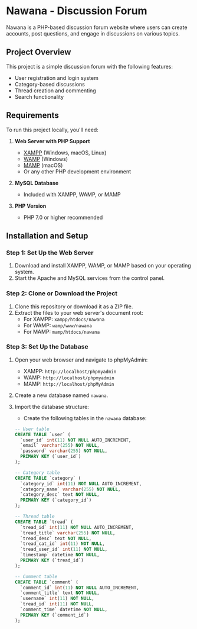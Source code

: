 # Nawana - Discussion Forum

Nawana is a PHP-based discussion forum website where users can create accounts, post questions, and engage in discussions on various topics.

## Project Overview

This project is a simple discussion forum with the following features:
- User registration and login system
- Category-based discussions
- Thread creation and commenting
- Search functionality

## Requirements

To run this project locally, you'll need:

1. **Web Server with PHP Support**
   - [XAMPP](https://www.apachefriends.org/index.html) (Windows, macOS, Linux)
   - [WAMP](https://www.wampserver.com/en/) (Windows)
   - [MAMP](https://www.mamp.info/) (macOS)
   - Or any other PHP development environment

2. **MySQL Database**
   - Included with XAMPP, WAMP, or MAMP

3. **PHP Version**
   - PHP 7.0 or higher recommended

## Installation and Setup

### Step 1: Set Up the Web Server

1. Download and install XAMPP, WAMP, or MAMP based on your operating system.
2. Start the Apache and MySQL services from the control panel.

### Step 2: Clone or Download the Project

1. Clone this repository or download it as a ZIP file.
2. Extract the files to your web server's document root:
   - For XAMPP: `xampp/htdocs/nawana`
   - For WAMP: `wamp/www/nawana`
   - For MAMP: `mamp/htdocs/nawana`

### Step 3: Set Up the Database

1. Open your web browser and navigate to phpMyAdmin:
   - XAMPP: `http://localhost/phpmyadmin`
   - WAMP: `http://localhost/phpmyadmin`
   - MAMP: `http://localhost/phpMyAdmin`

2. Create a new database named `nawana`.

3. Import the database structure:
   - Create the following tables in the `nawana` database:

   ```sql
   -- User table
   CREATE TABLE `user` (
     `user_id` int(11) NOT NULL AUTO_INCREMENT,
     `email` varchar(255) NOT NULL,
     `password` varchar(255) NOT NULL,
     PRIMARY KEY (`user_id`)
   );

   -- Category table
   CREATE TABLE `category` (
     `category_id` int(11) NOT NULL AUTO_INCREMENT,
     `category_name` varchar(255) NOT NULL,
     `category_desc` text NOT NULL,
     PRIMARY KEY (`category_id`)
   );

   -- Thread table
   CREATE TABLE `tread` (
     `tread_id` int(11) NOT NULL AUTO_INCREMENT,
     `tread_title` varchar(255) NOT NULL,
     `tread_desc` text NOT NULL,
     `tread_cat_id` int(11) NOT NULL,
     `tread_user_id` int(11) NOT NULL,
     `timestamp` datetime NOT NULL,
     PRIMARY KEY (`tread_id`)
   );

   -- Comment table
   CREATE TABLE `comment` (
     `comment_id` int(11) NOT NULL AUTO_INCREMENT,
     `comment_title` text NOT NULL,
     `username` int(11) NOT NULL,
     `tread_id` int(11) NOT NULL,
     `comment_time` datetime NOT NULL,
     PRIMARY KEY (`comment_id`)
   );
   ```

